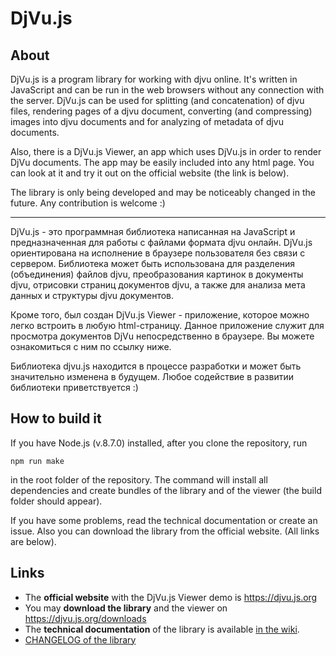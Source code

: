 # DjVu.js

## About

DjVu.js is a program library for working with djvu online. It's written in JavaScript and can be run in the web browsers without any connection with the server. DjVu.js can be used for splitting (and concatenation) of djvu files, rendering pages of a djvu document, converting (and compressing) images into djvu documents and for analyzing of metadata of djvu documents.

Also, there is a DjVu.js Viewer, an app which uses DjVu.js in order to render DjVu documents. The app may be easily included into any html page. You can look at it and try it out on the official website (the link is below). 

The library is only being developed and may be noticeably changed in the future. Any contribution is welcome :)

<hr>

DjVu.js - это программная библиотека написанная на JavaScript и предназначенная для работы с файлами формата djvu онлайн. DjVu.js ориентирована на исполнение в браузере пользователя без связи с сервером. Библиотека может быть использована для разделения (объединения) файлов djvu, преобразования картинок в документы djvu, отрисовки страниц документов djvu, а также для анализа мета данных и структуры djvu документов. 

Кроме того, был создан DjVu.js Viewer - приложение, которое можно легко встроить в любую html-страницу. Данное приложение служит для просмотра документов DjVu непосредственно в браузере. Вы можете ознакомиться с ним по ссылку ниже. 

Библиотека djvu.js находится в процессе разработки и может быть значительно изменена в будущем. Любое содействие в развитии библиотеки приветствуется :)

## How to build it

If you have Node.js (v.8.7.0) installed, after you clone the repository, run 
```
npm run make
```` 
in the root folder of the repository. The command will install all dependencies and create bundles of the library and of the viewer (the build folder should appear). 

If you have some problems, read the technical documentation or create an issue. Also you can download the library from the official website. (All links are below).

## Links

- The **official website** with the DjVu.js Viewer demo is https://djvu.js.org
- You may **download the library** and the viewer on https://djvu.js.org/downloads
- The **technical documentation** of the library is available [in the wiki](https://github.com/RussCoder/djvujs/wiki/DjVu.js-Documentation).
- [CHANGELOG of the library](library/CHANGELOG.md)